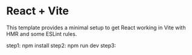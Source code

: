 # React + Vite

This template provides a minimal setup to get React working in Vite with HMR and some ESLint rules.

step1: 
        npm install
step2:
        npm run dev
step3:
    